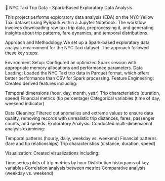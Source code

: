 🚖 NYC Taxi Trip Data - Spark-Based Exploratory Data Analysis

This project performs exploratory data analysis (EDA) on the NYC Yellow Taxi dataset using PySpark within a Jupyter Notebook. The workflow involves downloading raw taxi trip data, preprocessing it, and generating insights about trip patterns, fare dynamics, and temporal distributions.

Approach and Methodology
We set up a Spark-based exploratory data analysis environment for the NYC Taxi dataset. The approach followed these key steps:

Environment Setup: Configured an optimized Spark session with appropriate memory allocations and performance parameters.
Data Loading: Loaded the NYC Taxi trip data in Parquet format, which offers better performance than CSV for Spark processing.
Feature Engineering: Created derived features including:

Temporal dimensions (hour, day, month, year)
Trip characteristics (duration, speed)
Financial metrics (tip percentage)
Categorical variables (time of day, weekend indicator)


Data Cleaning: Filtered out anomalies and extreme values to ensure data quality, removing records with unrealistic trip distances, fares, passenger counts, and speeds.
Exploratory Analysis: Conducted multi-dimensional analysis examining:

Temporal patterns (hourly, daily, weekday vs. weekend)
Financial patterns (fare and tip relationships)
Trip characteristics (distance, duration, speed)


Visualization: Created visualizations including:

Time series plots of trip metrics by hour
Distribution histograms of key variables
Correlation analysis between metrics
Comparative analysis (weekday vs. weekend)

